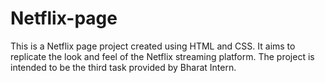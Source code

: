 # Netflix-page
This is a Netflix page project created using HTML and CSS. It aims to replicate the look and feel of the Netflix streaming platform. The project is intended to be the third task provided by Bharat Intern.
